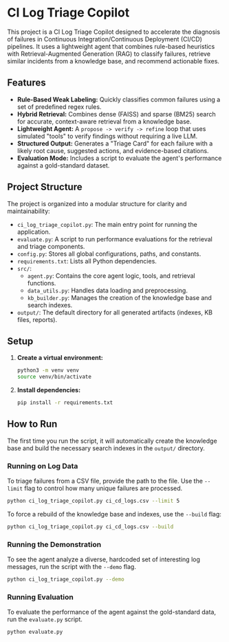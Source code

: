 # CI Log Triage Copilot

This project is a CI Log Triage Copilot designed to accelerate the diagnosis of failures in Continuous Integration/Continuous Deployment (CI/CD) pipelines. It uses a lightweight agent that combines rule-based heuristics with Retrieval-Augmented Generation (RAG) to classify failures, retrieve similar incidents from a knowledge base, and recommend actionable fixes.

## Features

- **Rule-Based Weak Labeling:** Quickly classifies common failures using a set of predefined regex rules.
- **Hybrid Retrieval:** Combines dense (FAISS) and sparse (BM25) search for accurate, context-aware retrieval from a knowledge base.
- **Lightweight Agent:** A `propose -> verify -> refine` loop that uses simulated "tools" to verify findings without requiring a live LLM.
- **Structured Output:** Generates a "Triage Card" for each failure with a likely root cause, suggested actions, and evidence-based citations.
- **Evaluation Mode:** Includes a script to evaluate the agent's performance against a gold-standard dataset.

## Project Structure

The project is organized into a modular structure for clarity and maintainability:

- `ci_log_triage_copilot.py`: The main entry point for running the application.
- `evaluate.py`: A script to run performance evaluations for the retrieval and triage components.
- `config.py`: Stores all global configurations, paths, and constants.
- `requirements.txt`: Lists all Python dependencies.
- `src/`:
    - `agent.py`: Contains the core agent logic, tools, and retrieval functions.
    - `data_utils.py`: Handles data loading and preprocessing.
    - `kb_builder.py`: Manages the creation of the knowledge base and search indexes.
- `output/`: The default directory for all generated artifacts (indexes, KB files, reports).

## Setup

1. **Create a virtual environment:**
   ```bash
   python3 -m venv venv
   source venv/bin/activate
   ```

2. **Install dependencies:**
   ```bash
   pip install -r requirements.txt
   ```

## How to Run

The first time you run the script, it will automatically create the knowledge base and build the necessary search indexes in the `output/` directory.

### Running on Log Data

To triage failures from a CSV file, provide the path to the file. Use the `--limit` flag to control how many unique failures are processed.

```bash
python ci_log_triage_copilot.py ci_cd_logs.csv --limit 5
```

To force a rebuild of the knowledge base and indexes, use the `--build` flag:
```bash
python ci_log_triage_copilot.py ci_cd_logs.csv --build
```

### Running the Demonstration

To see the agent analyze a diverse, hardcoded set of interesting log messages, run the script with the `--demo` flag.

```bash
python ci_log_triage_copilot.py --demo
```

### Running Evaluation

To evaluate the performance of the agent against the gold-standard data, run the `evaluate.py` script.

```bash
python evaluate.py
```